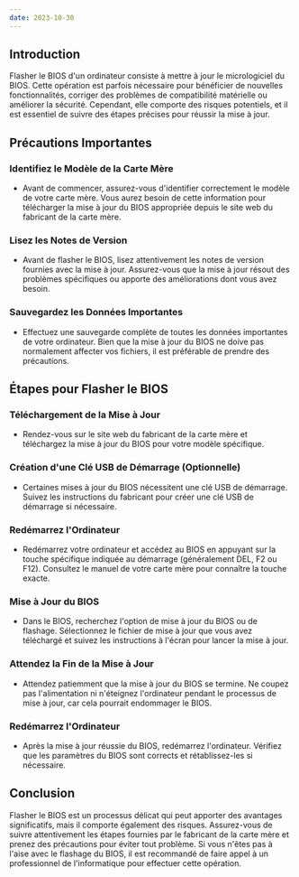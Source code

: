 ```yaml
---
date: 2023-10-30
---
```


## Introduction
Flasher le BIOS d'un ordinateur consiste à mettre à jour le micrologiciel du BIOS. Cette opération est parfois nécessaire pour bénéficier de nouvelles fonctionnalités, corriger des problèmes de compatibilité matérielle ou améliorer la sécurité. Cependant, elle comporte des risques potentiels, et il est essentiel de suivre des étapes précises pour réussir la mise à jour.

## Précautions Importantes

### Identifiez le Modèle de la Carte Mère
- Avant de commencer, assurez-vous d'identifier correctement le modèle de votre carte mère. Vous aurez besoin de cette information pour télécharger la mise à jour du BIOS appropriée depuis le site web du fabricant de la carte mère.

### Lisez les Notes de Version
- Avant de flasher le BIOS, lisez attentivement les notes de version fournies avec la mise à jour. Assurez-vous que la mise à jour résout des problèmes spécifiques ou apporte des améliorations dont vous avez besoin.

### Sauvegardez les Données Importantes
- Effectuez une sauvegarde complète de toutes les données importantes de votre ordinateur. Bien que la mise à jour du BIOS ne doive pas normalement affecter vos fichiers, il est préférable de prendre des précautions.

## Étapes pour Flasher le BIOS

### Téléchargement de la Mise à Jour
- Rendez-vous sur le site web du fabricant de la carte mère et téléchargez la mise à jour du BIOS pour votre modèle spécifique.

### Création d'une Clé USB de Démarrage (Optionnelle)
- Certaines mises à jour du BIOS nécessitent une clé USB de démarrage. Suivez les instructions du fabricant pour créer une clé USB de démarrage si nécessaire.

### Redémarrez l'Ordinateur
- Redémarrez votre ordinateur et accédez au BIOS en appuyant sur la touche spécifique indiquée au démarrage (généralement DEL, F2 ou F12). Consultez le manuel de votre carte mère pour connaître la touche exacte.

### Mise à Jour du BIOS
- Dans le BIOS, recherchez l'option de mise à jour du BIOS ou de flashage. Sélectionnez le fichier de mise à jour que vous avez téléchargé et suivez les instructions à l'écran pour lancer la mise à jour.

### Attendez la Fin de la Mise à Jour
- Attendez patiemment que la mise à jour du BIOS se termine. Ne coupez pas l'alimentation ni n'éteignez l'ordinateur pendant le processus de mise à jour, car cela pourrait endommager le BIOS.

### Redémarrez l'Ordinateur
- Après la mise à jour réussie du BIOS, redémarrez l'ordinateur. Vérifiez que les paramètres du BIOS sont corrects et rétablissez-les si nécessaire.

## Conclusion
Flasher le BIOS est un processus délicat qui peut apporter des avantages significatifs, mais il comporte également des risques. Assurez-vous de suivre attentivement les étapes fournies par le fabricant de la carte mère et prenez des précautions pour éviter tout problème. Si vous n'êtes pas à l'aise avec le flashage du BIOS, il est recommandé de faire appel à un professionnel de l'informatique pour effectuer cette opération.
